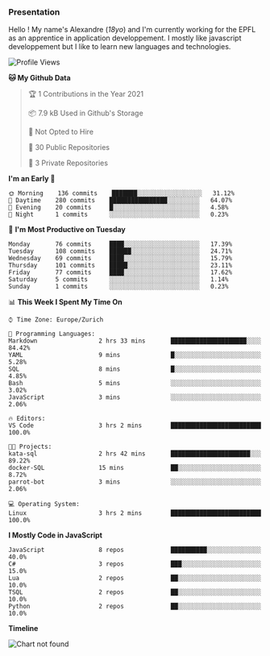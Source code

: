 ### Presentation

Hello ! My name's Alexandre (_18yo_) and I'm currently working for the EPFL as an apprentice in application developpement. I mostly like javascript developpement but I like to learn new languages and technologies.

<!--START_SECTION:waka-->
![Profile Views](http://img.shields.io/badge/Profile%20Views-3-blue)

**🐱 My Github Data** 

> 🏆 1 Contributions in the Year 2021
 > 
> 📦 7.9 kB Used in Github's Storage 
 > 
> 🚫 Not Opted to Hire
 > 
> 📜 30 Public Repositories 
 > 
> 🔑 3 Private Repositories  
 > 
**I'm an Early 🐤** 

```text
🌞 Morning    136 commits    ███████░░░░░░░░░░░░░░░░░░   31.12% 
🌆 Daytime    280 commits    ████████████████░░░░░░░░░   64.07% 
🌃 Evening    20 commits     █░░░░░░░░░░░░░░░░░░░░░░░░   4.58% 
🌙 Night      1 commits      ░░░░░░░░░░░░░░░░░░░░░░░░░   0.23%

```
📅 **I'm Most Productive on Tuesday** 

```text
Monday       76 commits     ████░░░░░░░░░░░░░░░░░░░░░   17.39% 
Tuesday      108 commits    ██████░░░░░░░░░░░░░░░░░░░   24.71% 
Wednesday    69 commits     ████░░░░░░░░░░░░░░░░░░░░░   15.79% 
Thursday     101 commits    █████░░░░░░░░░░░░░░░░░░░░   23.11% 
Friday       77 commits     ████░░░░░░░░░░░░░░░░░░░░░   17.62% 
Saturday     5 commits      ░░░░░░░░░░░░░░░░░░░░░░░░░   1.14% 
Sunday       1 commits      ░░░░░░░░░░░░░░░░░░░░░░░░░   0.23%

```


📊 **This Week I Spent My Time On** 

```text
⌚︎ Time Zone: Europe/Zurich

💬 Programming Languages: 
Markdown                 2 hrs 33 mins       █████████████████████░░░░   84.42% 
YAML                     9 mins              █░░░░░░░░░░░░░░░░░░░░░░░░   5.28% 
SQL                      8 mins              █░░░░░░░░░░░░░░░░░░░░░░░░   4.85% 
Bash                     5 mins              ░░░░░░░░░░░░░░░░░░░░░░░░░   3.02% 
JavaScript               3 mins              ░░░░░░░░░░░░░░░░░░░░░░░░░   2.06%

🔥 Editors: 
VS Code                  3 hrs 2 mins        █████████████████████████   100.0%

🐱‍💻 Projects: 
kata-sql                 2 hrs 42 mins       ██████████████████████░░░   89.22% 
docker-SQL               15 mins             ██░░░░░░░░░░░░░░░░░░░░░░░   8.72% 
parrot-bot               3 mins              ░░░░░░░░░░░░░░░░░░░░░░░░░   2.06%

💻 Operating System: 
Linux                    3 hrs 2 mins        █████████████████████████   100.0%

```

**I Mostly Code in JavaScript** 

```text
JavaScript               8 repos             ██████████░░░░░░░░░░░░░░░   40.0% 
C#                       3 repos             ███░░░░░░░░░░░░░░░░░░░░░░   15.0% 
Lua                      2 repos             ██░░░░░░░░░░░░░░░░░░░░░░░   10.0% 
TSQL                     2 repos             ██░░░░░░░░░░░░░░░░░░░░░░░   10.0% 
Python                   2 repos             ██░░░░░░░░░░░░░░░░░░░░░░░   10.0%

```


**Timeline**

![Chart not found](https://raw.githubusercontent.com/TacticsCH/TacticsCH/master/charts/bar_graph.png) 


<!--END_SECTION:waka-->
